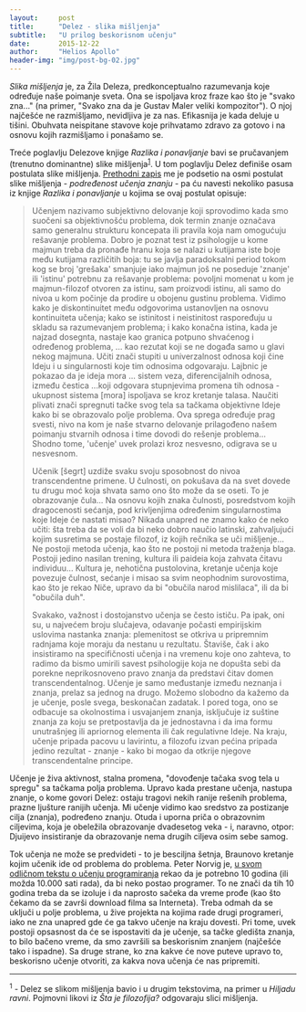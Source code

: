 ```yaml
---
layout:     post
title:      "Delez - slika mišljenja"
subtitle:   "U prilog beskorisnom učenju"
date:       2015-12-22
author:     "Helios Apollo"
header-img: "img/post-bg-02.jpg"
---
```


<p><em>Slika mišljenja</em> je, za Žila Deleza, predkonceptualno razumevanja koje određuje naše poimanje sveta. Ona se ispoljava kroz fraze kao što je "svako zna..." (na primer, "Svako zna da je Gustav Maler veliki kompozitor"). O njoj najčešće ne razmišljamo, nevidljiva je za nas. Efikasnija je kada deluje u tišini. Obuhvata neispitane stavove koje prihvatamo zdravo za gotovo i na osnovu kojih razmišljamo i ponašamo se.</p>
<p>Treće poglavlju Delezove knjige <em>Razlika i ponavljanje</em> bavi se pručavanjem (trenutno dominantne) slike mišljenja<sup><a href="#footnote-1">1</a></sup>. U tom poglavlju Delez definiše osam postulata slike mišljenja. <a  target="_blank" href="/2015/12/21/Hajdeger-o-obrazovanju/">Prethodni zapis</a> me je podsetio na osmi postulat slike mišljenja - <em>podređenost učenja znanju</em> - pa ću navesti nekoliko pasusa iz knjige <em>Razlika i ponavljanje</em> u kojima se ovaj postulat opisuje:</p>
<blockquote>
<p> Učenjem nazivamo subjektivno delovanje koji sprovodimo kada smo suočeni sa objektivnošću problema, dok termin znanje označava samo generalnu strukturu koncepata ili pravila koja nam omogućuju rešavanje problema. Dobro je poznat test iz psihologije u kome majmun treba da pronađe hranu koja se nalazi u kutijama iste boje među kutijama različitih boja: tu se javlja paradoksalni period tokom kog se broj 'grešaka' smanjuje iako majmun još ne poseduje 'znanje' ili 'istinu' potrebnu za rešavanje problema: povoljni momenat u kom je majmun-filozof otvoren za istinu, sam proizvodi istinu, ali samo do nivoa u kom počinje da prodire u obojenu gustinu problema. Vidimo kako je diskontinuitet među odgovorima ustanovljen na osnovu kontinuiteta učenja; kako se istinitost i neistinitost raspoređuju u skladu sa razumevanjem problema; i kako konačna istina, kada je najzad dosegnta, nastaje kao granica potpuno shvaćenog i određenog problema, ... kao rezutat koji se ne događa samo u glavi nekog majmuna. Učiti znači stupiti u univerzalnost odnosa koji čine Ideju i u singularnosti koje tim odnosima odgovaraju. Lajbnic je pokazao da je ideja mora ... sistem veza, diferencijalnih odnosa, između čestica ...koji odgovara stupnjevima promena tih odnosa - ukupnost sistema [mora] ispoljava se kroz kretanje talasa. Naučiti plivati znači spregnuti tačke svog tela sa tačkama objektivne Ideje kako bi se obrazovalo polje problema. Ova sprega određuje prag svesti, nivo na kom je naše stvarno delovanje prilagođeno našem poimanju stvarnih odnosa i time dovodi do rešenje problema... Shodno tome, 'učenje' uvek prolazi kroz nesvesno, odigrava se u nesvesnom.</p>
<p>Učenik [šegrt] uzdiže svaku svoju sposobnost do nivoa transcendentne primene. U čulnosti, on pokušava da na svet dovede tu drugu moć koja shvata samo ono što može da se oseti. To je obrazovanje čula... Na osnovu kojih znaka čulnosti, posredstvom kojih dragocenosti sećanja, pod krivljenjima određenim singularnostima koje Ideje će nastati misao? Nikada unapred ne znamo kako će neko učiti: šta treba da se voli da bi neko dobro naučio latinski, zahvaljujući kojim susretima se postaje filozof, iz kojih rečnika se uči mišljenje... Ne postoji metoda učenja, kao što ne postoji ni metoda traženja blaga. Postoji jedino nasilan trening, kultura ili paideia koja zahvata čitavu individuu...  Kultura je, nehotična pustolovina, kretanje učenja koje povezuje čulnost, sećanje i misao sa svim neophodnim surovostima, kao što je rekao Niče, upravo da bi "obučila narod mislilaca", ili da bi "obučila duh".
</p>
<p>Svakako, važnost i dostojanstvo učenja se često ističu. Pa ipak, oni su, u najvećem broju slučajeva, odavanje počasti empirijskim uslovima nastanka znanja: plemenitost se otkriva u pripremnim radnjama koje moraju da nestanu u rezultatu. Štaviše, čak i ako insistiramo na specifičnosti učenja i na vremenu koje ono zahteva, to radimo da bismo umirili savest psihologije koja ne dopušta sebi da porekne neprikosnoveno pravo znanja da predstavi čitav domen transcendentalnog. Učenje je samo međustanje između neznanja i znanja, prelaz sa jednog na drugo. Možemo slobodno da kažemo da je učenje, posle svega, beskonačan zadatak. I pored toga, ono se odbacuje sa okolnostima i usvajanjem znanja, isključuje iz suštine znanja za koju se pretpostavlja da je jednostavna i da ima formu unutrašnjeg ili apriornog elementa ili čak regulativne Ideje. Na kraju, učenje pripada pacovu u lavirintu, a filozofu izvan pećina pripada jedino rezultat - znanje - kako bi mogao da otkrije njegove transcendentalne principe.  
</p> 
</blockquote>
<p> Učenje je živa aktivnost, stalna promena, "dovođenje tačaka svog tela u spregu" sa tačkama polja problema. Upravo kada prestane učenja, nastupa znanje, o kome govori Delez: ostaju tragovi nekih ranije rešenih problema, prazne ljušture ranijih učenja. Mi učenje vidimo kao sredstvo za postizanje cilja (znanja), podređeno znanju. Otuda i uporna priča o obrazovnim ciljevima, koja je obeležila obrazovanje dvadesetog veka - i, naravno, otpor: Djuijevo insistiranje da obrazovanje nema drugih ciljeva osim sebe samog.  
</p>
<p>Tok učenja ne može se predvideti - to je besciljna šetnja, Braunovo kretanje kojim učenik ide od problema do problema. Peter Norvig je, <a target="_blank" href="http://norvig.com/21-days.html">u svom odličnom tekstu o učenju programiranja</a> rekao da je potrebno 10 godina (ili možda 10.000 sati rada), da bi neko postao programer. To ne znači da tih 10 godina treba da se izoluje i da naprosto sačeka da vreme prođe (kao što čekamo da se završi download filma sa Interneta). Treba odmah da se uključi u polje problema, u žive projekta na kojima rade drugi programeri, iako ne zna unapred gde će ga takvo učenje na kraju dovesti. Pri tome, uvek postoji opsasnost da će se ispostaviti da je učenje, sa tačke gledišta znanja, to bilo bačeno vreme, da smo završili sa beskorisnim znanjem (najčešće tako i ispadne). Sa druge strane, ko zna kakve će nove puteve upravo to, beskorisno učenje otvoriti, za kakva nova učenja će nas pripremiti. 
</p>
<hr/>
<p><sup id="footnote-1">1</sup> - Delez se slikom mišljenja bavio i u drugim tekstovima, na primer u <em>Hiljadu ravni</em>. Pojmovni likovi iz <em>Šta je filozofija?</em> odgovaraju slici mišljenja.</p>